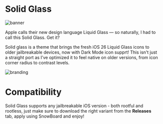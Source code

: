 # Solid Glass
![banner](https://github.com/user-attachments/assets/d3f07c55-1a19-4bfa-9370-f76e8c20dd73)

Apple calls their new design language Liquid Glass — so naturally, I had to call this Solid Glass. Get it?

Solid glass is a theme that brings the fresh iOS 26 Liquid Glass icons to older jailbreakable devices, now with Dark Mode icon supprt! This isn't just a straight port as I’ve optimized it to feel native on older versions, from icon corner radius to contrast levels. 

![branding](https://github.com/user-attachments/assets/91c3476f-ed3d-4a38-af7d-f2634d43bae3)

# Compatibility
Solid Glass supports any jailbreakable iOS version - both rootful and rootless,
just make sure to download the right variant from the **Releases** tab, apply using SnowBoard and enjoy!


